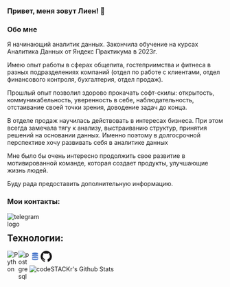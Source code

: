 ### Привет, меня зовут Лиен! 👋</h1>

### Обо мне

Я начинающий аналитик данных. Закончила обучение на курсах Аналитика Данных от Яндекс Практикума в 2023г.

Имею опыт работы в сферах общепита, гостеприимства и фитнеса в разных подразделениях компаний (отдел по работе с клиентами, отдел финансового контроля, бухгалтерия, отдел продаж). 
<br />

Прошлый опыт позволил здорово прокачать софт-скилы: открытость, коммуникабельность, уверенность в себе, наблюдательность, отстаивание своей точки зрения, доводение задач до конца. 
<br />

В отделе продаж научилась действовать в интересах бизнеса. При этом всегда замечала тягу к анализу, выстраиванию структур, принятия решений на основании данных. Именно поэтому в долгосрочной перспективе хочу развивать себя в аналитике данных

Мне было бы очень интересно продолжить свое развитие в мотивированной команде, которая создает продукты, улучшающие жизнь людей. 

Буду рада предоставить дополнительную информацию. 

### Мои контакты:
[<img align="left" alt="telegram logo" width="100px" src="https://img.shields.io/static/v1?message=Telegram&logo=telegram&label=&color=2CA5E0&logoColor=white&labelColor=&style=for-the-badge" />][telegram]

<br />

[telegram]: https://t.me/@LolaLien

## Технологии:
<img align="left" alt="Python" width="26px" src="https://skillicons.dev/icons?i=py" />
<img align="left" alt="postgresql" width="26px" src="https://skillicons.dev/icons?i=postgres" />
<img align="left" alt="SQL" width="26px" src="https://raw.githubusercontent.com/github/explore/80688e429a7d4ef2fca1e82350fe8e3517d3494d/topics/sql/sql.png" />
<img align="left" alt="GitHub" width="26px" src="https://raw.githubusercontent.com/github/explore/78df643247d429f6cc873026c0622819ad797942/topics/github/github.png" />
<br />
<br />
<img align="left" alt="codeSTACKr's Github Stats" src="https://github-readme-stats.vercel.app/api?username=LienBTP&show_icons=true&hide_border=true" />
